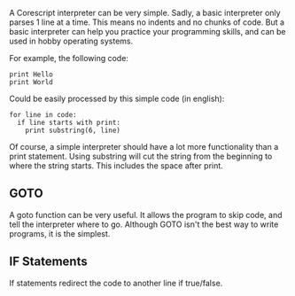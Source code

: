 A Corescript interpreter can be very simple.
Sadly, a basic interpreter only parses 1 line at a time.
This means no indents and no chunks of code.
But a basic interpreter can help you practice your programming skills, and can
be used in hobby operating systems.

For example, the following code:
```
print Hello
print World
```
Could be easily processed by this simple code (in english):
```
for line in code:
  if line starts with print:
    print substring(6, line)
```
Of course, a simple interpreter should have a lot more functionality than a print statement. 
Using substring will cut the string from the beginning to where the string starts. This includes the space after print.

## GOTO
A goto function can be very useful. It allows the program to skip code, and tell the interpreter where to go.
Although GOTO isn't the best way to write programs, it is the simplest.

## IF Statements
If statements redirect the code to another line if true/false. 
